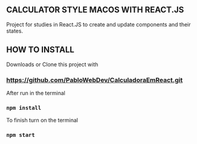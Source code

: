## CALCULATOR STYLE MACOS WITH REACT.JS

Project for studies in React.JS to create and update components and their states.

## HOW TO INSTALL

Downloads or Clone this project with 
### https://github.com/PabloWebDev/CalculadoraEmReact.git

After run in the terminal
### `npm install`

To finish turn on the terminal
### `npm start`
